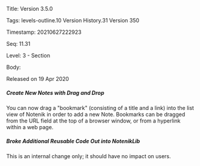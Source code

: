 Title:  Version 3.5.0

Tags:   levels-outline.10 Version History.31 Version 350

Timestamp: 20210627222923

Seq:    11.31

Level:  3 - Section

Body: 

Released on 19 Apr 2020
 
##### Create New Notes with Drag and Drop

You can now drag a "bookmark" (consisting of a title and a link) into the list view of Notenik in order to add a new Note. Bookmarks can be dragged from the URL field at the top of a browser window, or from a hyperlink within a web page. 

 
##### Broke Additional Reusable Code Out into NotenikLib

This is an internal change only; it should have no impact on users.
